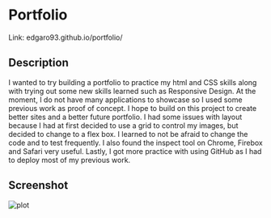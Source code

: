 # Portfolio
Link: edgaro93.github.io/portfolio/

## Description
I wanted to try building a portfolio to practice my html and CSS skills along with trying out some new skills learned such as Responsive Design. At the moment, I do not have many applications to showcase so I used some previous work as proof of concept. I hope to build on this project to create better sites and a better future portfolio. I had some issues with layout because I had at first decided to use a grid to control my images, but decided to change to a flex box. I learned to not be afraid to change the code and to test frequently. I also found the inspect tool on Chrome, Firebox and Safari very useful. Lastly, I got more practice with using GitHub as I had to deploy most of my previous work.


## Screenshot
![plot](Assets/Images/Portfolio.png)
